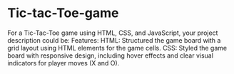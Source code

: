 # Tic-tac-Toe-game
For a Tic-Tac-Toe game using HTML, CSS, and JavaScript, your project description could be:  Features: HTML: Structured the game board with a grid layout using HTML elements for the game cells. CSS: Styled the game board with responsive design, including hover effects and clear visual indicators for player moves (X and O). 
